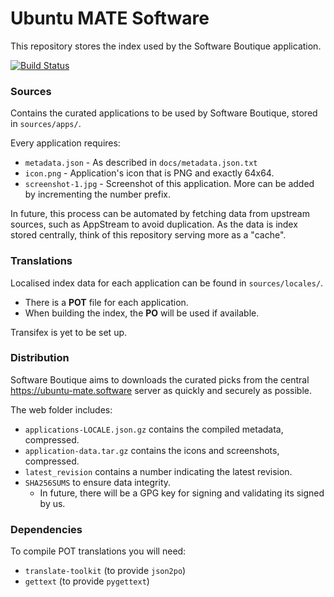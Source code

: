 # Ubuntu MATE Software

This repository stores the index used by the Software Boutique application.

[![Build Status](https://travis-ci.org/ubuntu-mate/ubuntu-mate.software.svg?branch=master)](https://travis-ci.org/ubuntu-mate/ubuntu-mate.software)

### Sources

Contains the curated applications to be used by Software Boutique, stored in `sources/apps/`.

Every application requires:

* `metadata.json` - As described in `docs/metadata.json.txt`
* `icon.png` - Application's icon that is PNG and exactly 64x64.
* `screenshot-1.jpg` - Screenshot of this application. More can be added by incrementing the number prefix.

In future, this process can be automated by fetching data from upstream sources, such as AppStream
to avoid duplication. As the data is index stored centrally, think of this repository serving more as a "cache".


### Translations

Localised index data for each application can be found in `sources/locales/`.

* There is a **POT** file for each application.
* When building the index, the **PO** will be used if available.

Transifex is yet to be set up.


### Distribution

Software Boutique aims to downloads the curated picks from the central https://ubuntu-mate.software
server as quickly and securely as possible.

The web folder includes:

* `applications-LOCALE.json.gz` contains the compiled metadata, compressed.
* `application-data.tar.gz` contains the icons and screenshots, compressed.
* `latest_revision` contains a number indicating the latest revision.
* `SHA256SUMS` to ensure data integrity.
    * In future, there will be a GPG key for signing and validating its signed by us.


### Dependencies

To compile POT translations you will need:

* `translate-toolkit` (to provide `json2po`)
* `gettext` (to provide `pygettext`)
